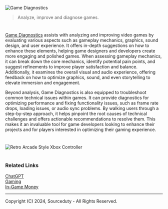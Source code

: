 ![Game Diagnostics](https://github.com/user-attachments/assets/2ef93bae-6023-4e1b-b924-916620694e11)

> Analyze, improve and diagnose games.

#

[Game Diagnostics](https://chatgpt.com/g/g-MsDeoEDoL-game-diagnostics) assists with analyzing and improving video games by evaluating various aspects such as gameplay mechanics, graphics, sound design, and user experience. It offers in-depth suggestions on how to enhance these elements, helping game designers and developers create more engaging and polished games. When assessing gameplay mechanics, it can break down the core mechanics, identify potential pain points, and suggest refinements to improve player satisfaction and balance. Additionally, it examines the overall visual and audio experience, offering feedback on how to optimize graphics, sound, and even storytelling to elevate immersion and engagement.

Beyond analysis, Game Diagnostics is also equipped to troubleshoot common technical issues within games. It can provide diagnostics for optimizing performance and fixing functionality issues, such as frame rate drops, loading issues, or audio sync problems. By walking users through a step-by-step approach, it helps pinpoint the root causes of technical challenges and offers actionable recommendations to resolve them. This makes it an invaluable tool for game developers looking to enhance their projects and for players interested in optimizing their gaming experience.

#

![Retro Arcade Style Xbox Controller](https://github.com/user-attachments/assets/9ae98fc2-6935-46b4-a556-e890cc07748b)

#
### Related Links

[ChatGPT](https://github.com/sourceduty/ChatGPT)
<br>
[Gaming](https://github.com/sourceduty/Gaming)
<br>
[In-Game Money](https://github.com/sourceduty/In-Game_Money)

***
Copyright (C) 2024, Sourceduty - All Rights Reserved.
